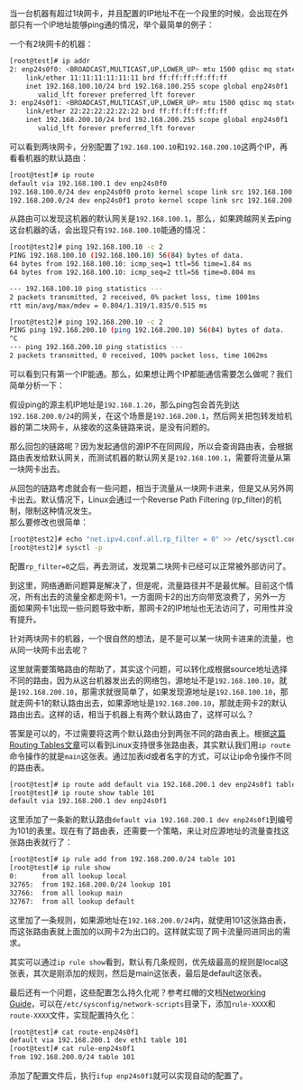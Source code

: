 

当一台机器有超过1块网卡，并且配置的IP地址不在一个段里的时候，会出现在外部只有一个IP地址能够ping通的情况，举个最简单的例子：

一个有2块网卡的机器：

```bash
[root@test]# ip addr
2: enp24s0f0: <BROADCAST,MULTICAST,UP,LOWER_UP> mtu 1500 qdisc mq state UP group default qlen 1000
    link/ether 11:11:11:11:11:11 brd ff:ff:ff:ff:ff:ff
    inet 192.168.100.10/24 brd 192.168.100.255 scope global enp24s0f1
       valid_lft forever preferred_lft forever
3: enp24s0f1: <BROADCAST,MULTICAST,UP,LOWER_UP> mtu 1500 qdisc mq state UP group default qlen 1000
    link/ether 22:22:22:22:22:22 brd ff:ff:ff:ff:ff:ff
    inet 192.168.200.10/24 brd 192.168.200.255 scope global enp24s0f1
       valid_lft forever preferred_lft forever
```

可以看到两块网卡，分别配置了`192.168.100.10`​和`192.168.200.10`​这两个IP，再看看机器的默认路由：

```bash
[root@test]# ip route
default via 192.168.100.1 dev enp24s0f0
192.168.100.0/24 dev enp24s0f0 proto kernel scope link src 192.168.100.10
192.168.200.0/24 dev enp24s0f1 proto kernel scope link src 192.168.200.10
```

从路由可以发现这机器的默认网关是`192.168.100.1`​，那么，如果跨越网关去ping这台机器的话，会出现只有`192.168.100.10`​能通的情况：

```bash
[root@test2]# ping 192.168.100.10 -c 2
PING 192.168.100.10 (192.168.100.10) 56(84) bytes of data.
64 bytes from 192.168.100.10: icmp_seq=1 ttl=56 time=1.84 ms
64 bytes from 192.168.100.10: icmp_seq=2 ttl=56 time=0.804 ms

--- 192.168.100.10 ping statistics ---
2 packets transmitted, 2 received, 0% packet loss, time 1001ms
rtt min/avg/max/mdev = 0.804/1.319/1.835/0.515 ms

[root@test2]# ping 192.168.200.10 -c 2
PING ping 192.168.200.10 (ping 192.168.200.10) 56(84) bytes of data.
^C
--- ping 192.168.200.10 ping statistics ---
2 packets transmitted, 0 received, 100% packet loss, time 1062ms
```

可以看到只有第一个IP能通。那么，如果想让两个IP都能通信需要怎么做呢？我们简单分析一下：

假设ping的源主机IP地址是`192.168.1.20`​，那么ping包会首先到达`192.168.200.0/24`​的网关，在这个场景是`192.168.200.1`​，然后网关把包转发给机器的第二块网卡，从接收的这条链路来说，是没有问题的。

那么回包的链路呢？因为发起通信的源IP不在同网段，所以会查询路由表，会根据路由表发给默认网关，而测试机器的默认网关是`192.168.100.1`​，需要将流量从第一块网卡出去。

从回包的链路考虑就会有一些问题，相当于流量从一块网卡进来，但是又从另外网卡出去。默认情况下，Linux会通过一个Reverse Path Filtering (rp\_filter)的机制，限制这种情况发生。  
那么要修改也很简单：

```bash
[root@test2]# echo "net.ipv4.conf.all.rp_filter = 0" >> /etc/sysctl.conf
[root@test2]# sysctl -p
```

配置`rp_filter=0`​之后，再去测试，发现第二块网卡已经可以正常被外部访问了。

到这里，网络通断问题算是解决了，但是呢，流量路径并不是最优解。目前这个情况，所有出去的流量全都走网卡1，一方面网卡2的出方向带宽浪费了，另外一方面如果网卡1出现一些问题导致中断，那网卡2的IP地址也无法访问了，可用性并没有提升。

针对两块网卡的机器，一个很自然的想法，是不是可以某一块网卡进来的流量，也从同一块网卡出去呢？

这里就需要策略路由的帮助了，其实这个问题，可以转化成根据source地址选择不同的路由，因为从这台机器发出去的网络包，源地址不是`192.168.100.10`​，就是`192.168.200.10`​，那需求就很简单了，如果发现源地址是`192.168.100.10`​，那就走网卡1的默认路由出去，如果源地址是`192.168.200.10`​，那就走网卡2的默认路由出去。这样的话，相当于机器上有两个默认路由了，这样可以么？

答案是可以的，不过需要将这两个默认路由分到两张不同的路由表上。根据[这篇Routing Tables文章](http://linux-ip.net/html/routing-tables.html)可以看到Linux支持很多张路由表，其实默认我们用`ip route`​命令操作的就是`main`​这张表。通过加表id或者名字的方式，可以让ip命令操作不同的路由表。

```bash
[root@test]# ip route add default via 192.168.200.1 dev enp24s0f1 table 101
[root@test]# ip route show table 101
default via 192.168.200.1 dev enp24s0f1
```

这里添加了一条新的默认路由`default via 192.168.200.1 dev enp24s0f1`​到编号为101的表里。现在有了路由表，还需要一个策略，来让对应源地址的流量查找这张路由表就行了：

```bash
[root@test]# ip rule add from 192.168.200.0/24 table 101
[root@test]# ip rule show
0:      from all lookup local
32765:  from 192.168.200.0/24 lookup 101
32766:  from all lookup main
32767:  from all lookup default
```

这里加了一条规则，如果源地址在`192.168.200.0/24`​内，就使用101这张路由表，而这张路由表就上面加的以网卡2为出口的。这样就实现了网卡流量同进同出的需求。

其实可以通过`ip rule show`​看到，默认有几条规则，优先级最高的规则是local这张表，其次是刚添加的规则，然后是main这张表，最后是default这张表。

最后还有一个问题，这些配置怎么持久化呢？参考红帽的文档[Networking Guide](https://access.redhat.com/documentation/en-us/red_hat_enterprise_linux/7/html/networking_guide/sec-configuring_static_routes_in_ifcfg_files#sec-Understanding_Policy-routing)，可以在`/etc/sysconfig/network-scripts`​目录下，添加`rule-XXXX`​和`route-XXXX`​文件，实现配置持久化：

```bash
[root@test]# cat route-enp24s0f1
default via 192.168.200.1 dev eth1 table 101
[root@test]# cat rule-enp24s0f1
from 192.168.200.0/24 table 101
```

添加了配置文件后，执行`ifup enp24s0f1`​就可以实现自动的配置了。
